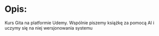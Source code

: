 # Opis:
Kurs Gita na platformie Udemy. Wspólnie piszemy książkę za pomocą AI i uczymy się na niej wersjonowania systemu
